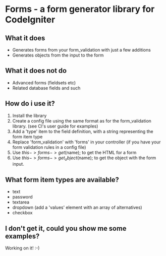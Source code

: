 Forms - a form generator library for CodeIgniter
================================================

What it does
------------
*	Generates forms from your form_validation with just a few additions
*	Generates objects from the input to the form

What it does not do
-------------------
*	Advanced forms (fieldsets etc)
* 	Related database fields and such

How do i use it?
----------------
1.	Install the library
2.	Create a config file using the same format as for the form_validation library. (see CI's user guide for examples)
3.	Add a 'type' item to the field definition, with a string representing the form item type
4. 	Replace 'form_validation' with 'forms' in your controller (if you have your form validation rules in a config file)
5. 	Use $this->forms->get($name); to get the HTML for a form
6.	Use $this->forms->get_object($name); to get the object with the form input.

What form item types are available?
-----------------------------------
*	text
* 	password
* 	textarea
*	dropdown (add a 'values' element with an array of alternatives)
*	checkbox

I don't get it, could you show me some examples?
------------------------------------------------
Working on it! :-)